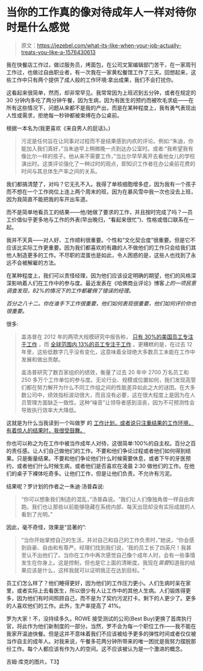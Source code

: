 # 当你的工作真的像对待成年人一样对待你时是什么感觉

> 原文：<https://jezebel.com/what-its-like-when-your-job-actually-treats-you-like-a-1576430613>

我在快餐店工作过，做过服务员，烤面包，在公司文案编辑部门苦干，在一家周刊工作过，也做过自由职业者，有一次我在一家黄松餐馆工作了三天。回想起来，这些工作中只有两个提供了成人般的工作环境:拿出成果，我们不会打扰你。



这看起来很简单，然而，却非常罕见。我常常因为上班迟到五分钟，或者在规定的 30 分钟内多吃了两分钟午餐，因为生病，因为有医生的预约而被吹毛求疵——在所有这些情况下，问题从来都不是我的产出，而是在某种程度上，我有勇气表现出人性或需求，拒绝每一秒钟都被束缚在办公桌前。

根据一本名为(我更喜欢《来自男人的屁话》。)

> 污泥是任何旨在让同事对过程而不是结果感到内疚的评论。例如:“朱迪，你能加入我们真好，”当朱迪早上稍微晚一点到达办公室时。或者:“我希望我有像比尔一样的孩子。他从来不需要工作，”当比尔早早离开去看他女儿的学校演出时。这类评论强化了一种过时的观点，即知识工作者在办公桌前花费的时间与其总体生产率之间的关系。

我们都搞清楚了，对吗？它无孔不入。我得了单核细胞增多症，因为我有一个孩子而不想在一个工作岗位上连上两个周末的班，因为在暴风雪中我一次也没去上班，因为我简直不能把我的车开出车道。

而不是简单地看员工的结果——他/她做了要求的工作，并且按时完成了吗？—员工价值似乎更多地与工作的外表(早出晚归，“看起来很忙”)、性格或借口联系在一起。

我并不天真——对人好、工作顺利很重要。个性和“文化契合度”很重要。但是它不应该比实际工作更重要。因为我们都喜欢的有趣的人不做他们的工作只会给我们其他人制造更多的工作。不尽职的混蛋也是如此，令人困惑的是，这些人也找到了永远不会被解雇的方法。

在某种程度上，我们可以责怪经理，因为他们应该设定明确的期望，他们的风格深深影响着人们在工作中的参与度。最近发表在《哈佛商业评论》博客*上的一项民意调查发现，82%的情况下的工作都雇佣了错误的经理。*

*百分之八十二。你在谁手下工作很重要，他们如何表现很重要，他们如何评价你也很重要。*

很多:

> 盖洛普在 2012 年的两项大规模研究中报告称， [只有 30%的美国员工专注于工作](http://blogs.hbr.org/2013/06/ten-charts-that-show-weve-all-got-a-case-of-the-mondays/) ，而 [全球范围内 13%的员工专注于工作](http://blogs.hbr.org/2013/10/map-the-sad-state-of-global-workplace-engagement/) 。更糟糕的是，在过去 12 年里，这些低数字几乎没有变化，这意味着全球绝大多数员工未能在工作中发展和做出贡献。
> 
> 盖洛普研究了数百家组织的绩效，衡量了过去 20 年中 2700 万名员工和 250 多万个工作单位的参与度。无论行业、规模或位置如何，我们发现高管们都在努力解开为什么不同工作组之间的性能差异如此之大的谜团。在大多数公司中，绩效指标波动很大，而且没有必要，这在很大程度上是因为在人员管理方面缺乏一致性。这种“噪音”让领导者感到沮丧，因为不可预测性会导致执行效率大大降低。

这就是为什么当我读到一个叫做罗 的 [工作计划，或者说只注重结果的工作环境，有着惊人的结果时，我很受鼓舞。](http://www.slate.com/articles/business/psychology_of_management/2014/05/best_buy_s_rowe_experiment_can_results_only_work_environments_actually_be.html)

你也可以称之为在工作中被当作成年人对待，这很简单:100%的自主权。百分之百的责任感。让人们自己做他们的工作。不要和他们争论过程或者他们如何得到结果。只是衡量结果。不要和他们争论他们什么时候需要休息，或者下午的牙医预约，或者他们什么时候生病，或者他们是否喜欢在凌晨 2:30 做他们的工作。在他们的桌子下裸体吃奇多。让他们工作，但是让他们负责。不允许有污泥。

结果呢？罗计划的作者之一朱迪·汤普森说:

> “你可以想象我们制造的混乱，”汤普森说。“我们让人们像独角兽一样自由奔跑。我们也让那些以前能够隐藏在系统内部、每天出现却没有实际成就的人看到了光明。”

因此，毫不奇怪，效果是“显著的”:

> “当你开始掌控自己的生活，并对自己和自己的工作负责时，”她说，“你会感到自豪、自由和有尊严。经理们找到我们说，‘我的员工长了四英尺！我甚至认不出他们了。当你在工作中再次感觉自己像个成年人时，会有一些事情发生在你身上。这是控制，但也是它上面的清晰度。我现在*需要*知道我的结果应该是什么，这样我就可以证明我正在达到目标。"

员工们怎么样了？他们睡得更好，因为他们的工作压力更小。人们生病时呆在家里，或者实际上去看医生，所以很少有人让工作中的其他人生病。人们锻炼得更多，因为他们有时间照顾自己，而不是为了契约污泥打卡。剩下的人更少了。更多的人喜欢他们的工作。此外，生产率提高了 41%。

罗为大家！不，没持续多久。ROWE 接受测试的公司(Best Buy)更换了首席执行官，将此作为他们新制度的一部分。当然，罗不会为每一个职位工作——我不能在我家开温迪快餐。但是这并不意味着我们不应该被给予更多的弹性时间或者仅仅被当作自主的成年人。对我来说，午餐多花两分钟所带来的唯一困扰是我努力摆脱那份工作。每个人都应该有作为人的空间。这不应该被认为是一个激进的概念。

吉姆·库克的图片。T3】
